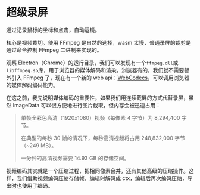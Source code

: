 # 超级录屏

通过记录鼠标的坐标和点击，自动运镜。

核心是视频裁切。使用 FFmpeg 是自然的选择，wasm 太慢，普通录屏的裁剪是通过命令控制 FFmpeg 二进制来实现的。

观察 Electron（Chrome）的运行目录，我们可以发现有一个`ffmpeg.dll`或`libffmpeg.so`库，用于浏览器的媒体解码和渲染。浏览器有的，我们就不需要额外引入 FFmpeg 了，现在有一个新的 web api：[WebCodecs](https://developer.mozilla.org/zh-CN/docs/Web/API/WebCodecs_API)，可以调用浏览器的媒体解码编码能力。

在这之前，我先说明媒体编码的重要性，如果我们用连续截屏的方式代替录屏，虽然 ImageData 可以很方便地进行图片截取，但内存会被迅速占用：

> 单帧全彩色高清（1920x1080）视频（每像素 4 字节）为 8,294,400 字节。
>
> 在典型的每秒 30 帧的情况下，每秒高清视频将占用 248,832,000 字节（~249 MB）。
>
> 一分钟的高清视频需要 14.93 GB 的存储空间。

视频编码其实就是一个压缩过程，把相同像素合并，还有其他高级的压缩操作。这样，我们借助视频编码压缩存储帧，编辑时解码成 ctx，编辑后再次编码压缩，导出时也使用了编码。
